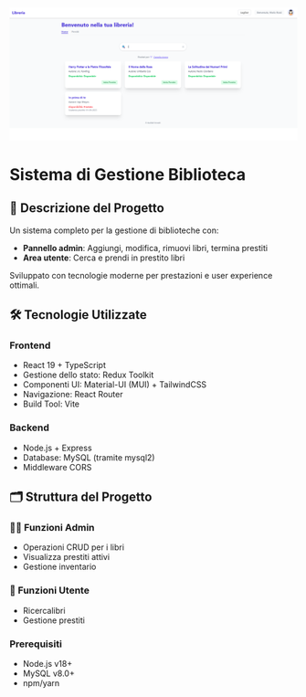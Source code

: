 ![Screen Homepage](/frontend/images/homescreen.png)
# Sistema di Gestione Biblioteca

## 📖 Descrizione del Progetto

Un sistema completo per la gestione di biblioteche con:

- **Pannello admin**: Aggiungi, modifica, rimuovi libri, termina prestiti
- **Area utente**: Cerca e prendi in prestito libri

Sviluppato con tecnologie moderne per prestazioni e user experience ottimali.

## 🛠️ Tecnologie Utilizzate

### Frontend

- React 19 + TypeScript
- Gestione dello stato: Redux Toolkit
- Componenti UI: Material-UI (MUI) + TailwindCSS
- Navigazione: React Router
- Build Tool: Vite

### Backend

- Node.js + Express
- Database: MySQL (tramite mysql2)
- Middleware CORS

## 🗂 Struttura del Progetto

### 👨‍💻 Funzioni Admin

- Operazioni CRUD per i libri
- Visualizza prestiti attivi
- Gestione inventario

### 👤 Funzioni Utente

- Ricercalibri
- Gestione prestiti

### Prerequisiti

- Node.js v18+
- MySQL v8.0+
- npm/yarn
